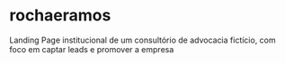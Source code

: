 # rochaeramos
Landing Page institucional de um consultório de advocacia fictício, com foco em captar leads e promover a empresa
